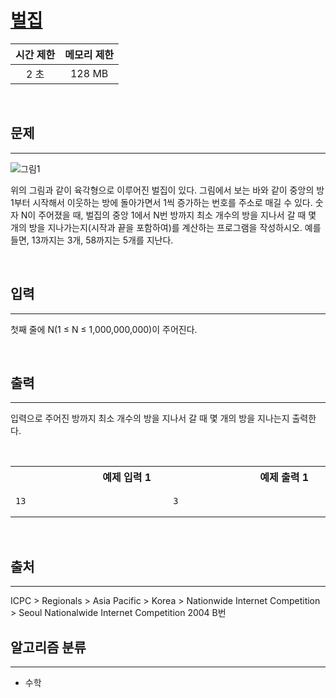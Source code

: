# [벌집](https://www.acmicpc.net/problem/2292)

| 시간 제한 | 메모리 제한 |
| :-------: | :---------: |
|   2 초    |   128 MB    |

<br />

## 문제

<hr />

![그림1](./asset/1.png)

위의 그림과 같이 육각형으로 이루어진 벌집이 있다. 그림에서 보는 바와 같이 중앙의 방 1부터 시작해서 이웃하는 방에 돌아가면서 1씩 증가하는 번호를 주소로 매길 수 있다. 숫자 N이 주어졌을 때, 벌집의 중앙 1에서 N번 방까지 최소 개수의 방을 지나서 갈 때 몇 개의 방을 지나가는지(시작과 끝을 포함하여)를 계산하는 프로그램을 작성하시오. 예를 들면, 13까지는 3개, 58까지는 5개를 지난다.

<br />

## 입력

<hr />

첫째 줄에 N(1 ≤ N ≤ 1,000,000,000)이 주어진다.

<br />

## 출력

<hr />

입력으로 주어진 방까지 최소 개수의 방을 지나서 갈 때 몇 개의 방을 지나는지 출력한다.

<br />

<table><tr><th><img width=120/>예제 입력 1<img width=120/></th><th><img width=120/>예제 출력 1<img width=120/></th></tr><tr><td>

```
13
```

</td><td>

```
3
```

</td></tr></table>

<br />

## 출처

<hr />
ICPC > Regionals > Asia Pacific > Korea > Nationwide Internet Competition > Seoul Nationalwide Internet Competition 2004 B번

<br />

## 알고리즘 분류

<hr />

- 수학
